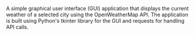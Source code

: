 A simple graphical user interface (GUI) application that displays the current weather of a selected city using the OpenWeatherMap API. The application is built using Python's tkinter library for the GUI and requests for handling API calls.
